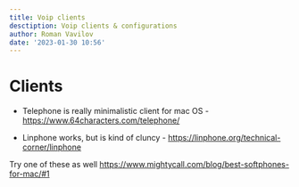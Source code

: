 ```yaml
---
title: Voip clients
desctiption: Voip clients & configurations
author: Roman Vavilov
date: '2023-01-30 10:56'
---
```


# Clients

- Telephone is really minimalistic client for mac OS - https://www.64characters.com/telephone/

- Linphone works, but is kind of cluncy - https://linphone.org/technical-corner/linphone

Try one of these as well https://www.mightycall.com/blog/best-softphones-for-mac/#1
